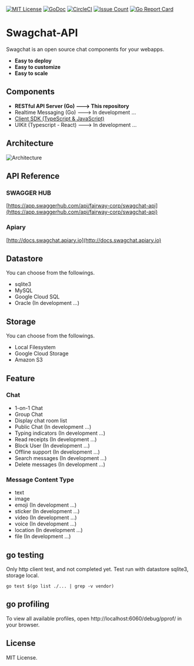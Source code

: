 [![MIT License](http://img.shields.io/badge/license-MIT-blue.svg?style=flat)](LICENSE)
[![GoDoc](https://godoc.org/github.com/golang/gddo?status.svg)](http://godoc.org/github.com/fairway-corp/swagchat-api)
[![CircleCI](https://circleci.com/gh/fairway-corp/swagchat-api.svg?style=shield&circle-token=06b2dbd153b46662683bb01168a3d13891922252)](https://circleci.com/gh/fairway-corp/swagchat-api)
[![Issue Count](https://lima.codeclimate.com/github/fairway-corp/swagchat-api/badges/issue_count.svg)](https://lima.codeclimate.com/github/fairway-corp/swagchat-api)
[![Go Report Card](https://goreportcard.com/badge/github.com/fairway-corp/swagchat-api)](https://goreportcard.com/report/github.com/fairway-corp/swagchat-api)



# Swagchat-API

Swagchat is an open source chat components for your webapps.

* **Easy to deploy**
* **Easy to customize**
* **Easy to scale**

## Components

* **RESTful API Server (Go) ---> This repository**
* Realtime Messaging (Go) ---> In development ...
* [Client SDK (TypeScript & JavaScript)](https://github.com/fairway-corp/swagchat-sdk)
* UIKit (Typescript - React) ---> In development ...


## Architecture

![Architecture](https://client.fairway.ne.jp/swagchat/img/architecture-201703011307.png "Architecture")

## API Reference

### SWAGGER HUB

[https://app.swaggerhub.com/api/fairway-corp/swagchat-api](https://app.swaggerhub.com/api/fairway-corp/swagchat-api)

### Apiary

[http://docs.swagchat.apiary.io](http://docs.swagchat.apiary.io)

## Datastore

You can choose from the followings.

* sqlite3
* MySQL
* Google Cloud SQL
* Oracle (In development ...)

## Storage

You can choose from the followings.

* Local Filesystem
* Google Cloud Storage
* Amazon S3

## Feature

### Chat
* 1-on-1 Chat
* Group Chat
* Display chat room list
* Public Chat (In development ...)
* Typing indicators (In development ...)
* Read receipts (In development ...)
* Block User (In development ...)
* Offline support (In development ...)
* Search messages (In development ...)
* Delete messages (In development ...)

### Message Content Type

* text
* image
* emoji (In development ...)
* sticker (In development ...)
* video (In development ...)
* voice (In development ...)
* location (In development ...)
* file (In development ...)


## go testing

Only http client test, and not completed yet. Test run with datastore sqlite3, storage local.

`go test $(go list ./... | grep -v vendor)`


## go profiling

To view all available profiles, open http://localhost:6060/debug/pprof/ in your browser.

## License

MIT License.
